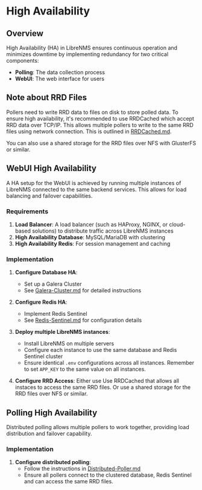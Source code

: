 # High Availability

## Overview

High Availability (HA) in LibreNMS ensures continuous operation and minimizes downtime by implementing redundancy for two critical components:

- **Polling**: The data collection process
- **WebUI**: The web interface for users

## Note about RRD Files

Pollers need to write RRD data to files on disk to store polled data. To ensure high availability, it's recommended to use RRDCached which accept RRD data over TCP/IP. This allows multiple pollers to write to the same RRD files using network connection. This is outlined in [RRDCached.md](../Extensions/RRDCached.md).

You can also use a shared storage for the RRD files over NFS with GlusterFS or similar.

## WebUI High Availability

A HA setup for the WebUI is achieved by running multiple instances of LibreNMS connected to the same backend services. This allows for load balancing and failover capabilities.

### Requirements

1. **Load Balancer**: A load balancer (such as HAProxy, NGINX, or cloud-based solutions) to distribute traffic across LibreNMS instances
2. **High Availability Database**: MySQL/MariaDB with clustering
3. **High Availability Redis**: For session management and caching

### Implementation

1. **Configure Database HA**: 
   - Set up a Galera Cluster
   - See [Galera-Cluster.md](../Extensions/Galera-Cluster.md) for detailed instructions

2. **Configure Redis HA**:
   - Implement Redis Sentinel
   - See [Redis-Sentinel.md](../Extensions/Redis-Sentinel.md) for configuration details

3. **Deploy multiple LibreNMS instances**:
   - Install LibreNMS on multiple servers
   - Configure each instance to use the same database and Redis Sentinel cluster
   - Ensure identical `.env` configurations across all instances. Remember to set `APP_KEY` to the same value on all instances.

4. **Configure RRD Access**:
    Either use Use RRDCached that allows all instaces to access the same RRD files. Or use a shared storage for the RRD files over NFS or similar.

## Polling High Availability

Distributed polling allows multiple pollers to work together, providing load distribution and failover capability.

### Implementation

1. **Configure distributed polling**:
   - Follow the instructions in [Distributed-Poller.md](../Extensions/Distributed-Poller.md)
   - Ensure all pollers connect to the clustered database, Redis Sentinel and can access the same RRD files.
